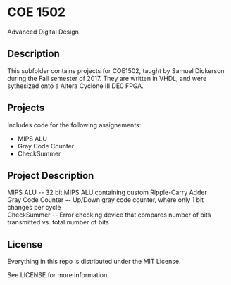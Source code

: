 # COE 1502

Advanced Digital Design

## Description

This subfolder contains projects for COE1502, taught by Samuel Dickerson during the Fall semester of 2017. They are written 
in VHDL, and were sythesized onto a Altera Cyclone III DE0 FPGA.

## Projects

Includes code for the following assignements:

*   MIPS ALU
*   Gray Code Counter
*   CheckSummer

## Project Description

MIPS ALU -- 32 bit MIPS ALU containing custom Ripple-Carry Adder <br />
Gray Code Counter -- Up/Down gray code counter, where only 1 bit changes per cycle <br />
CheckSummer -- Error checking device that compares number of bits transmitted vs. total number of bits <br />

## License

Everything in this repo is distributed under the MIT License.

See LICENSE for more information.
